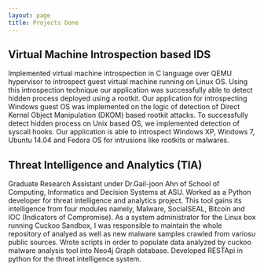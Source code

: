 ```yaml
---
layout: page
title: Projects Done
---
```



<h2>Virtual Machine Introspection based IDS</h2>
<p>Implemented virtual machine introspection in C language over QEMU hypervisor to introspect guest virtual machine running on Linux OS. Using this introspection technique our application was successfully able to detect hidden process deployed using a rootkit. Our application for
introspecting Windows guest OS was implemented on the logic of detection of Direct Kernel Object Manipulation (DKOM) based rootkit attacks. To successfully detect hidden process on Unix based OS, we implemented detection of syscall hooks. Our application is able to introspect Windows XP, Windows 7, Ubuntu 14.04 and Fedora OS for intrusions like rootkits or malwares.</p>



<h2>Threat Intelligence and Analytics (TIA)</h2>
<p>Graduate Research Assistant under Dr.Gail-joon Ahn of School of Computing, Informatics and Decision Systems at ASU. Worked as a Python developer for threat intelligence and analytics project. This tool gains its intelligence from four modules namely, Malware,
SocialSEAL, Bitcoin and IOC (Indicators of Compromise). As a system administrator for the Linux box running Cuckoo Sandbox, I was responsible to maintain the whole repository of analyed as well as new malware samples crawled from variosu public sources. Wrote scripts in order to populate data analyzed by cuckoo malware analysis tool into Neo4j Graph database. Developed RESTApi in python for the threat intelligence system.</p>